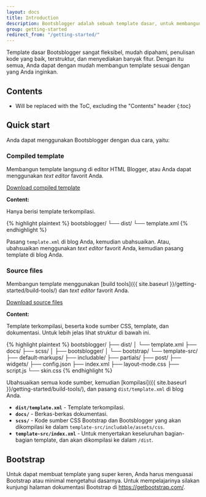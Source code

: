 ```yaml
---
layout: docs
title: Introduction
description: Bootsblogger adalah sebuah template dasar, untuk membangun template Blogger menggunakan Bootstrap, yang dirancang untuk memberikan kemudahan dan keindahan.
group: getting-started
redirect_from: "/getting-started/"
---
```


Template dasar Bootsblogger sangat fleksibel, mudah dipahami, penulisan kode yang baik, terstruktur, dan menyediakan banyak fitur. Dengan itu semua, Anda dapat dengan mudah membangun template sesuai dengan yang Anda inginkan.

## Contents

* Will be replaced with the ToC, excluding the "Contents" header
{:toc}

## Quick start

Anda dapat menggunakan Bootsblogger dengan dua cara, yaitu:

### Compiled template

Membangun template langsung di editor HTML Blogger, atau Anda dapat menggunakan *text editor* favorit Anda.

<a href="{{ site.download.dist }}" class="btn btn-bd">Download compiled template</a>

**Content:**

Hanya berisi template terkompilasi.

{% highlight plaintext %}
bootsblogger/
└── dist/
    └── template.xml
{% endhighlight %}

Pasang `template.xml` di blog Anda, kemudian ubahsuaikan. Atau, ubahsuaikan menggunakan *text editor* favorit Anda, kemudian pasang template di blog Anda.

### Source files

Membangun template menggunakan [build tools]({{ site.baseurl }}/getting-started/build-tools/) dan *text editor* favorit Anda.

<a href="{{ site.download.source }}" class="btn btn-bd">Download source files</a>

**Content:**

Template terkompilasi, beserta kode sumber CSS, template, dan dokumentasi. Untuk lebih jelas lihat struktur di bawah ini.

{% highlight plaintext %}
bootsblogger/
├── dist/
│   └── template.xml
├── docs/
├── scss/
│   ├── bootsblogger/
│   └── bootstrap/
└── template-src/
    ├── default-markups/
    ├── includable/
    ├── partials/
    ├── post/
    ├── widgets/
    ├── config.json
    ├── index.xml
    ├── layout-mode.css
    ├── script.js
    └── skin.css
{% endhighlight %}

Ubahsuaikan semua kode sumber, kemudian [kompilasi]({{ site.baseurl }}/getting-started/build-tools/), dan pasang `dist/template.xml` di blog Anda.

- **`dist/template.xml`** - Template terkompilasi.
- **`docs/`** - Berkas-berkas dokumentasi.
- **`scss/`** - Kode sumber CSS Bootstrap dan Bootsblogger yang akan dikompilasi ke dalam `template-src/includable/assets/css`.
- **`template-src/index.xml`** - Untuk menyertakan keseluruhan bagian-bagian template, dan akan dikompilasi ke dalam `/dist`.

## Bootstrap

Untuk dapat membuat template yang super keren, Anda harus menguasai Bootstrap atau minimal mengetahui dasarnya. Untuk mempelajarinya silakan kunjungi halaman dokumentasi Bootstrap di <https://getbootstrap.com/>.

